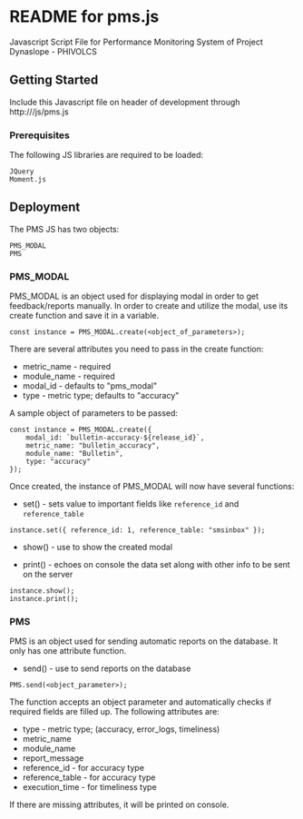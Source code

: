 # README for pms.js

Javascript Script File for Performance Monitoring System of Project Dynaslope - PHIVOLCS

## Getting Started

Include this Javascript file on header of development through http://<PMS Hostname>/js/pms.js

### Prerequisites

The following JS libraries are required to be loaded:

```
JQuery
Moment.js
```

## Deployment

The PMS JS has two objects:

```
PMS_MODAL
PMS
```

### PMS_MODAL

PMS_MODAL is an object used for displaying modal in order to get feedback/reports manually.
In order to create and utilize the modal, use its create function and save it in a variable.

```
const instance = PMS_MODAL.create(<object_of_parameters>);
``` 

There are several attributes you need to pass in the create function:

* metric_name - required
* module_name - required
* modal_id - defaults to "pms_modal"
* type - metric type; defaults to "accuracy"

A sample object of parameters to be passed:

```
const instance = PMS_MODAL.create({
    modal_id: `bulletin-accuracy-${release_id}`,
    metric_name: "bulletin_accuracy",
    module_name: "Bulletin",
    type: "accuracy"
});
```

Once created, the instance of PMS_MODAL will now have several functions:

* set() - sets value to important fields like `reference_id` and `reference_table`

```
instance.set({ reference_id: 1, reference_table: "smsinbox" });
```

* show() - use to show the created modal

* print() - echoes on console the data set along with other info to be sent on the server

```
instance.show();
instance.print();
```

### PMS

PMS is an object used for sending automatic reports on the database.
It only has one attribute function.

* send() - use to send reports on the database

```
PMS.send(<object_parameter>);
```

The function accepts an object parameter and automatically checks if required fields are filled up.
The following attributes are:

* type - metric type; (accuracy, error_logs, timeliness)
* metric_name
* module_name
* report_message
* reference_id - for accuracy type
* reference_table - for accuracy type
* execution_time - for timeliness type

If there are missing attributes, it will be printed on console.
